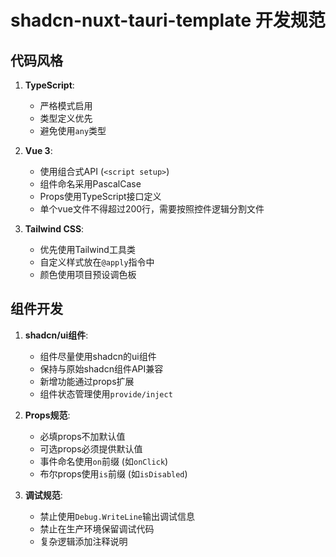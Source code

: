# shadcn-nuxt-tauri-template 开发规范

## 代码风格

1. **TypeScript**:
   - 严格模式启用
   - 类型定义优先
   - 避免使用`any`类型

2. **Vue 3**:
   - 使用组合式API (`<script setup>`)
   - 组件命名采用PascalCase
   - Props使用TypeScript接口定义
   - 单个vue文件不得超过200行，需要按照控件逻辑分割文件

3. **Tailwind CSS**:
   - 优先使用Tailwind工具类
   - 自定义样式放在`@apply`指令中
   - 颜色使用项目预设调色板

## 组件开发

1. **shadcn/ui组件**:
   - 组件尽量使用shadcn的ui组件
   - 保持与原始shadcn组件API兼容
   - 新增功能通过props扩展
   - 组件状态管理使用`provide/inject`

2. **Props规范**:
   - 必填props不加默认值
   - 可选props必须提供默认值
   - 事件命名使用`on`前缀 (如`onClick`)
   - 布尔props使用`is`前缀 (如`isDisabled`)

3. **调试规范**:
   - 禁止使用`Debug.WriteLine`输出调试信息
   - 禁止在生产环境保留调试代码
   - 复杂逻辑添加注释说明
